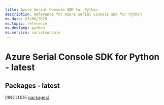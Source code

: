 ```yaml
---
title: Azure Serial Console SDK for Python
description: Reference for Azure Serial Console SDK for Python
ms.date: 03/06/2025
ms.topic: reference
ms.devlang: python
ms.service: serialconsole
---
```

# Azure Serial Console SDK for Python - latest
## Packages - latest
[!INCLUDE [packages](serial-console-index.md)]